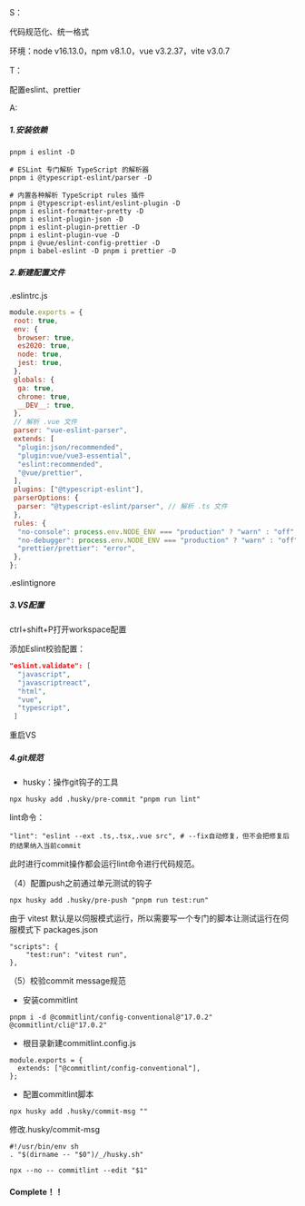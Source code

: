 S：

代码规范化、统一格式

环境：node v16.13.0，npm v8.1.0，vue v3.2.37，vite v3.0.7

T：

配置eslint、prettier

A:

##### 1.安装依赖

```shell
pnpm i eslint -D 

# ESLint 专门解析 TypeScript 的解析器 
pnpm i @typescript-eslint/parser -D 

# 内置各种解析 TypeScript rules 插件 
pnpm i @typescript-eslint/eslint-plugin -D 
pnpm i eslint-formatter-pretty -D 
pnpm i eslint-plugin-json -D 
pnpm i eslint-plugin-prettier -D 
pnpm i eslint-plugin-vue -D 
pnpm i @vue/eslint-config-prettier -D 
pnpm i babel-eslint -D pnpm i prettier -D
```



##### 2.新建配置文件

.eslintrc.js

```javascript
module.exports = {
 root: true,
 env: {
  browser: true,
  es2020: true,
  node: true,
  jest: true,
 },
 globals: {
  ga: true,
  chrome: true,
  __DEV__: true,
 },
 // 解析 .vue 文件
 parser: "vue-eslint-parser",
 extends: [
  "plugin:json/recommended",
  "plugin:vue/vue3-essential",
  "eslint:recommended",
  "@vue/prettier",
 ],
 plugins: ["@typescript-eslint"],
 parserOptions: {
  parser: "@typescript-eslint/parser", // 解析 .ts 文件
 },
 rules: {
  "no-console": process.env.NODE_ENV === "production" ? "warn" : "off",
  "no-debugger": process.env.NODE_ENV === "production" ? "warn" : "off",
  "prettier/prettier": "error",
 },
};
```



.eslintignore

##### 3.VS配置

ctrl+shift+P打开workspace配置

添加Eslint校验配置：

```json
"eslint.validate": [
  "javascript",
  "javascriptreact",
  "html",
  "vue",
  "typescript",
 ]
```



重启VS

##### 4.git规范

- husky：操作git钩子的工具

```shell
npx husky add .husky/pre-commit "pnpm run lint"
```

lint命令：

```shell
"lint": "eslint --ext .ts,.tsx,.vue src", # --fix自动修复，但不会把修复后的结果纳入当前commit
```



此时进行commit操作都会运行lint命令进行代码规范。

（4）配置push之前通过单元测试的钩子

```shell
npx husky add .husky/pre-push "pnpm run test:run"
```

由于 vitest 默认是以伺服模式运行，所以需要写一个专门的脚本让测试运行在伺服模式下 packages.json

```shell
"scripts": {
	"test:run": "vitest run",
},
```

（5）校验commit message规范

- 安装commitlint

```shell
pnpm i -d @commitlint/config-conventional@"17.0.2" @commitlint/cli@"17.0.2"
```

- 根目录新建commitlint.config.js

```shell
module.exports = {
  extends: ["@commitlint/config-conventional"],
};
```

- 配置commitlint脚本

```shell
npx husky add .husky/commit-msg ""
```

修改.husky/commit-msg

```shell
#!/usr/bin/env sh
. "$(dirname -- "$0")/_/husky.sh"

npx --no -- commitlint --edit "$1"
```



#### Complete！！

